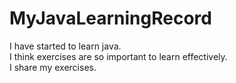 # MyJavaLearningRecord

I have started to learn java.<br>
I think exercises are so important to learn effectively.<br>
I share my exercises.
